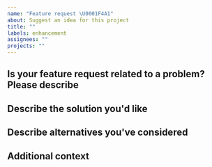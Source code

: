 ```yaml
---
name: "Feature request \U0001F4A1"
about: Suggest an idea for this project
title: ""
labels: enhancement
assignees: ""
projects: ""
---
```


## Is your feature request related to a problem? Please describe

<!-- A clear and concise description of what the problem is. Ex. I'm always frustrated when [...] -->

## Describe the solution you'd like

 <!-- A clear and concise description of what you want to happen. -->

## Describe alternatives you've considered

 <!--A clear and concise description of any alternative solutions or features you've considered. -->

## Additional context

 <!-- Add any other context or screenshots about the enhancement here. -->

